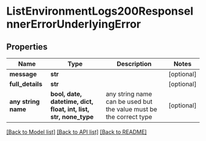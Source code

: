 # ListEnvironmentLogs200ResponseInnerErrorUnderlyingError


## Properties
Name | Type | Description | Notes
------------ | ------------- | ------------- | -------------
**message** | **str** |  | [optional] 
**full_details** | **str** |  | [optional] 
**any string name** | **bool, date, datetime, dict, float, int, list, str, none_type** | any string name can be used but the value must be the correct type | [optional]

[[Back to Model list]](../README.md#documentation-for-models) [[Back to API list]](../README.md#documentation-for-api-endpoints) [[Back to README]](../README.md)


